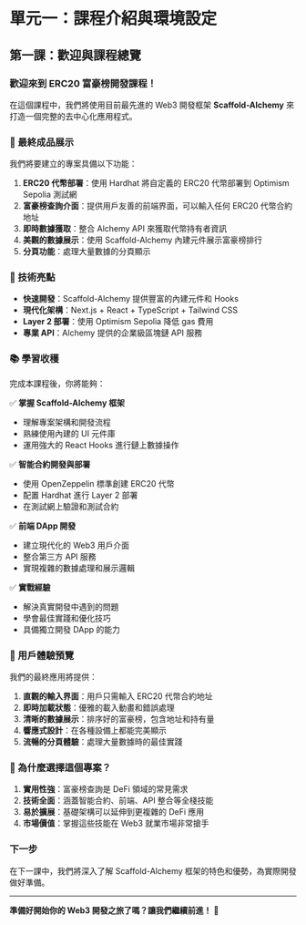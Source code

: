 # 單元一：課程介紹與環境設定

## 第一課：歡迎與課程總覽

### 歡迎來到 ERC20 富豪榜開發課程！

在這個課程中，我們將使用目前最先進的 Web3 開發框架 **Scaffold-Alchemy** 來打造一個完整的去中心化應用程式。

### 🎯 最終成品展示

我們將要建立的專案具備以下功能：

1. **ERC20 代幣部署**：使用 Hardhat 將自定義的 ERC20 代幣部署到 Optimism Sepolia 測試網
2. **富豪榜查詢介面**：提供用戶友善的前端界面，可以輸入任何 ERC20 代幣合約地址
3. **即時數據獲取**：整合 Alchemy API 來獲取代幣持有者資訊
4. **美觀的數據展示**：使用 Scaffold-Alchemy 內建元件展示富豪榜排行
5. **分頁功能**：處理大量數據的分頁顯示

### 🚀 技術亮點

- **快速開發**：Scaffold-Alchemy 提供豐富的內建元件和 Hooks
- **現代化架構**：Next.js + React + TypeScript + Tailwind CSS
- **Layer 2 部署**：使用 Optimism Sepolia 降低 gas 費用
- **專業 API**：Alchemy 提供的企業級區塊鏈 API 服務

### 📚 學習收穫

完成本課程後，你將能夠：

✅ **掌握 Scaffold-Alchemy 框架**
- 理解專案架構和開發流程
- 熟練使用內建的 UI 元件庫
- 運用強大的 React Hooks 進行鏈上數據操作

✅ **智能合約開發與部署**
- 使用 OpenZeppelin 標準創建 ERC20 代幣
- 配置 Hardhat 進行 Layer 2 部署
- 在測試網上驗證和測試合約

✅ **前端 DApp 開發**
- 建立現代化的 Web3 用戶介面
- 整合第三方 API 服務
- 實現複雜的數據處理和展示邏輯

✅ **實戰經驗**
- 解決真實開發中遇到的問題
- 學會最佳實踐和優化技巧
- 具備獨立開發 DApp 的能力

### 🎨 用戶體驗預覽

我們的最終應用將提供：

1. **直觀的輸入界面**：用戶只需輸入 ERC20 代幣合約地址
2. **即時加載狀態**：優雅的載入動畫和錯誤處理
3. **清晰的數據展示**：排序好的富豪榜，包含地址和持有量
4. **響應式設計**：在各種設備上都能完美顯示
5. **流暢的分頁體驗**：處理大量數據時的最佳實踐

### 🌟 為什麼選擇這個專案？

1. **實用性強**：富豪榜查詢是 DeFi 領域的常見需求
2. **技術全面**：涵蓋智能合約、前端、API 整合等全棧技能
3. **易於擴展**：基礎架構可以延伸到更複雜的 DeFi 應用
4. **市場價值**：掌握這些技能在 Web3 就業市場非常搶手

### 下一步

在下一課中，我們將深入了解 Scaffold-Alchemy 框架的特色和優勢，為實際開發做好準備。

---

**準備好開始你的 Web3 開發之旅了嗎？讓我們繼續前進！** 🚀
